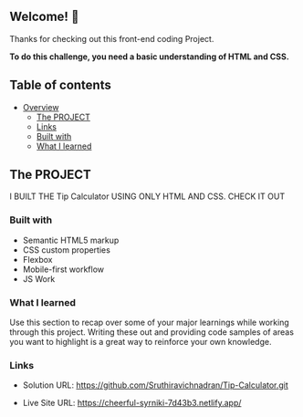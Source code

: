 ## Welcome! 👋

Thanks for checking out this front-end coding Project.

**To do this challenge, you need a basic understanding of HTML and CSS.**

## Table of contents

- [Overview](#overview)
  - [The PROJECT](#the-challenge)
  - [Links](#links)
  - [Built with](#built-with)
  - [What I learned](#what-i-learned)

## The PROJECT 
  I BUILT THE Tip Calculator USING ONLY HTML AND CSS.
  CHECK IT OUT 

### Built with

- Semantic HTML5 markup
- CSS custom properties
- Flexbox
- Mobile-first workflow
- JS Work

### What I learned

Use this section to recap over some of your major learnings while working through this project. Writing these out and providing code samples of areas you want to highlight is a great way to reinforce your own knowledge.

### Links

- Solution URL: https://github.com/Sruthiravichnadran/Tip-Calculator.git

- Live Site URL: https://cheerful-syrniki-7d43b3.netlify.app/